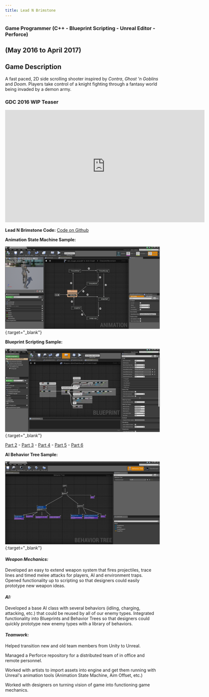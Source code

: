 ```yaml
---
title: Lead N Brimstone
---
```


### Game Programmer (C++ - Blueprint Scripting - Unreal Editor - Perforce)
## (May 2016 to April 2017)

## Game Description
A fast paced, 2D side scrolling shooter inspired by _Contra_, _Ghost 'n Goblins_ and _Doom_. Players take control of a knight fighting through a fantasy world being invaded by a demon army.

### GDC 2016 WIP Teaser
<iframe src="https://drive.google.com/file/d/0ByegvJ7suqvHRjFoTTNPbW5TM2c/preview" width="650" height="366" FrameBorder="0"></iframe>

**Lead N Brimstone Code:**
[Code on Github](https://github.com/calebsmth54/LeadNBrimstone)

**Animation State Machine Sample:**

[![Lead N Brimstone Preview Picture](/assets/img/LnBPreview2.png)](/assets/img/LnBPreview2.png){:target="_blank"}
<div style="display:none;">_</div>

**Blueprint Scripting Sample:**

[![Lead N Brimstone Preview Picture](/assets/img/BPPreview1.png)](/assets/img/BPPreview1.png){:target="_blank"}</span>
<div style="display:none;">_</div>

[Part 2](/assets/img/BPPreview2.png) -
[Part 3](/assets/img/BPPreview3.png) -
[Part 4](/assets/img/BPPreview4.png) -
[Part 5](/assets/img/BPPreview5.png) -
[Part 6](/assets/img/BPPreview6.png)


**AI Behavior Tree Sample:**

[![Lead N Brimstone Preview Picture](/assets/img/LnBPreview3.png)](/assets/img/LnBPreview3.png){:target="_blank"}
<div style="display:none;">_</div>

#### *Weapon Mechanics:*

Developed an easy to extend weapon system that fires projectiles, trace lines and timed melee attacks for players, AI and environment traps. Opened functionality up to scripting so that designers could easily prototype new weapon ideas.


#### *AI:*

Developed a base AI class with several behaviors (idling, charging, attacking, etc.) that could be reused by all of our enemy types. Integrated functionality into Blueprints and Behavior Trees so that designers could quickly prototype new enemy types with a library of behaviors.


#### *Teamwork:*

Helped transition new and old team members from Unity to Unreal.

Managed a Perforce repository for a distributed team of in office and remote personnel.

Worked with artists to import assets into engine and get them running with Unreal's animation tools (Animation State Machine, Aim Offset, etc.)

Worked with designers on turning vision of game into functioning game mechanics.